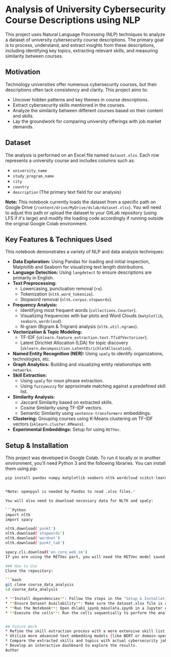 # Analysis of University Cybersecurity Course Descriptions using NLP

This project uses Natural Language Processing (NLP) techniques to analyze a dataset of university cybersecurity course descriptions. The primary goal is to process, understand, and extract insights from these descriptions, including identifying key topics, extracting relevant skills, and measuring similarity between courses.

## Motivation

Technology universities offer numerous cybersecurity courses, but their descriptions often lack consistency and clarity. This project aims to:

* Uncover hidden patterns and key themes in course descriptions.
* Extract cybersecurity skills mentioned in the courses.
* Analyze the similarity between different courses based on their content and skills.
* Lay the groundwork for comparing university offerings with job market demands.

## Dataset

The analysis is performed on an Excel file named `dataset.xlsx`. Each row represents a university course and includes columns such as:

* `university_name`
* `study_program_name`
* `city`
* `country`
* `description` (The primary text field for our analysis)

**Note:** This notebook currently loads the dataset from a specific path on Google Drive (`/content/drive/MyDrive/dslab/dataset.xlsx`). You will need to adjust this path or upload the dataset to your GitLab repository (using LFS if it's large) and modify the loading code accordingly if running outside the original Google Colab environment.

## Key Features & Techniques Used

This notebook demonstrates a variety of NLP and data analysis techniques:

* **Data Exploration:** Using Pandas for loading and initial inspection, Matplotlib and Seaborn for visualizing text length distributions.
* **Language Detection:** Using `langdetect` to ensure descriptions are primarily in English.
* **Text Preprocessing:**
    * Lowercasing, punctuation removal (`re`).
    * Tokenization (`nltk.word_tokenize`).
    * Stopword removal (`nltk.corpus.stopwords`).
* **Frequency Analysis:**
    * Identifying most frequent words (`collections.Counter`).
    * Visualizing frequencies with bar plots and Word Clouds (`matplotlib`, `seaborn`, `wordcloud`).
    * N-gram (Bigram & Trigram) analysis (`nltk.util.ngrams`).
* **Vectorization & Topic Modeling:**
    * TF-IDF (`sklearn.feature_extraction.text.TfidfVectorizer`).
    * Latent Dirichlet Allocation (LDA) for topic discovery (`sklearn.decomposition.LatentDirichletAllocation`).
* **Named Entity Recognition (NER):** Using `spaCy` to identify organizations, technologies, etc.
* **Graph Analytics:** Building and visualizing entity relationships with `networkx`.
* **Skill Extraction:**
    * Using `spaCy` for noun phrase extraction.
    * Using `fuzzywuzzy` for approximate matching against a predefined skill list.
* **Similarity Analysis:**
    * Jaccard Similarity based on extracted skills.
    * Cosine Similarity using TF-IDF vectors.
    * Semantic Similarity using `sentence-transformers` embeddings.
* **Clustering:** Grouping courses using K-Means clustering on TF-IDF vectors (`sklearn.cluster.KMeans`).
* **Experimental Embeddings:** Setup for using `RETVec`.

## Setup & Installation

This project was developed in Google Colab. To run it locally or in another environment, you'll need Python 3 and the following libraries. You can install them using pip:

```bash
pip install pandas numpy matplotlib seaborn nltk wordcloud scikit-learn spacy langdetect fuzzywuzzy[speedup] sentence-transformers torch torchvision retvec tensorflow tensorflow-text openpyxl


*Note: openpyxl is needed by Pandas to read .xlsx files.*

You will also need to download necessary data for NLTK and spaCy:

```Python
import nltk
import spacy

nltk.download('punkt')
nltk.download('stopwords')
nltk.download('wordnet')
nltk.download('punkt_tab')

spacy.cli.download('en_core_web_sm')
If you are using the RETVec part, you will need the RETVec model saved at the specified path (/content/drive/MyDrive/dslab/retvec_model).

### How to Use
Clone the repository:

```bash
git clone course_data_analysis
cd course_data_analysis

* **Install dependencies**: Follow the steps in the "Setup & Installation" section.
* **Ensure Dataset Availability**: Make sure the dataset.xlsx file is accessible and update the pd.read_excel path in the notebook if necessary.
* **Run the Notebook**: Open dslab1_ipynb_másolata.ipynb in a Jupyter environment (like Jupyter Lab, Jupyter Notebook, or * VS Code with Python/Jupyter extensions) or upload it to Google Colab.
* **Execute the cells**: Run the cells sequentially to perform the analysis.


## Future Work
* Refine the skill extraction process with a more extensive skill list or advanced extraction methods.
* Utilize more advanced text embedding models (like BERT or domain-specific models) for improved similarity and clustering.
* Compare the extracted skills and topics with actual cybersecurity job market requirements.
* Develop an interactive dashboard to explore the results.
Author
